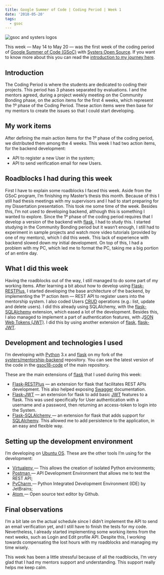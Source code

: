 ```yaml
---
title: Google Summer of Code | Coding Period | Week 1
date: '2018-05-20'
tags:
  - gsoc
---
```


![gsoc and systers logos](https://user-images.githubusercontent.com/11148726/52603646-a8c89800-2e5f-11e9-9adb-2e0b08bbc09d.png)

This week — May 14 to May 20 — was the first week of the coding period of [Google Summer of Code (GSoC)](https://summerofcode.withgoogle.com/) with [Systers Open Source](https://github.com/systers). If you want to know more about this you can read the [introduction to my journey here](https://medium.com/isabel-costa-gsoc/intro-to-google-summer-of-code-with-systers-open-source-dbdaa92bd189).

## Introduction

The Coding Period is where the students are dedicated to coding their projects. This period has 3 phases separated by evaluations. 
I and the mentors agreed, during a project weekly meeting on the Community Bonding phase, on the action items for the first 4 weeks, which represent the 1º phase of the Coding Period. These action items were then base for my mentors to create the issues so that I could start developing.

## My work items

After defining the main action items for the 1º phase of the coding period, we distributed them among the 4 weeks. This week I had two action items, for the backend development:

- API to register a new User in the system;
- API to send verification email for new Users.

## Roadblocks I had during this week

First I have to explain some roadblocks I faced this week. Aside from the GSoC program, I’m finishing my Master’s thesis this month. Because of this I still had thesis meetings with my supervisors and I had to start preparing for my Dissertation presentation. This took me some time of the week.
Besides this, I’m not used to developing backend, although this is something I wanted to explore. Since the 1º phase of the coding period requires that I develop a version of the backend with [flask](http://flask.pocoo.org/), I had to study this. I started studying in the Community Bonding period but it wasn’t enough, I still had to experiment in sample projects and watch more video tutorials (provided by one of my mentors), which I did this week. This lack of experience with backend slowed down my initial development. On top of this, I had a problem with my PC, which led me to format the PC, taking me a big portion of an entire day.

## What I did this week

Having the roadblocks out of the way, I still managed to do some part of my working items. After learning a bit about how to develop using [Flask-RESTPlus](http://flask-restplus.readthedocs.io), I started developing the base architecture of the backend, by implementing the 1º action item — REST API to register users into the mentorship system. I also coded Users [CRUD](https://en.wikipedia.org/wiki/Create,_read,_update_and_delete) operations (e.g.: list, update and delete users). I did this already using SQLAlchemy, with the [flask-SQLAlchemy](http://flask-sqlalchemy.pocoo.org) extension, which eased a lot of the development. Besides this, I also managed to implement a part of authentication features, with J[SON Web Tokens (JWT)](https://jwt.io/). I did this by using another extension of [flask](http://flask.pocoo.org/), [flask-JWT](https://pythonhosted.org/Flask-JWT/).

## Development and technologies I used

I’m developing with [Python](https://www.python.org/) 3.x and [flask](http://flask.pocoo.org/) on my fork of the [systers/mentorship-backend](https://github.com/systers/mentorship-backend) repository. You can see the latest version of the code in the [gsoc18-code](https://github.com/systers/mentorship-backend/tree/gsoc18-code) of the main repository.

These are the main extensions of [flask](http://flask.pocoo.org/) that I used during this week:

- [Flask-RESTPlus](http://flask-restplus.readthedocs.io/) — an extension for flask that facilitates REST APIs development. This also helped exposing [Swagger](https://swagger.io/) documentation.
- [Flask-JWT](https://pythonhosted.org/Flask-JWT/) — an extension for flask to add basic [JWT](https://jwt.io/) features to a flask. This was used specifically for User authentication with a username and a password, then returning an access-token to login into the System.
- [Flask-SQLAlchemy ](http://flask-sqlalchemy.pocoo.org/)— an extension for flask that adds support for [SQLAlchemy](http://www.sqlalchemy.org/). This allowed me to add persistence to the application, in an easy and flexible way.

## Setting up the development environment

I’m developing on [Ubuntu OS](https://www.ubuntu.com/). These are the other tools I’m using for the development:

- [Virtualenv ](https://virtualenv.pypa.io/)— This allows the creation of isolated Python environments;
- [Postman ](https://www.getpostman.com/)— API Development Environment that allows me to test the REST API;
- [PyCharm ](https://www.jetbrains.com/pycharm/)— Python Integrated Development Environment (IDE) by JetBrains;
- [Atom ](https://atom.io/)— Open source text editor by Github.

## Final observations

I’m a bit late on the actual schedule since I didn’t implement the API to send an email verification yet, and I still have to finish the tests for my code. Nevertheless, I already started implementing some working items from the next weeks, such as Login and Edit profile API. Despite this, I working towards compensating the lost hours with my roadblocks and managing my time wisely.

This week has been a little stressful because of all the roadblocks, I’m very glad that I had my mentors support and understanding. This support really helps me keep calm.
